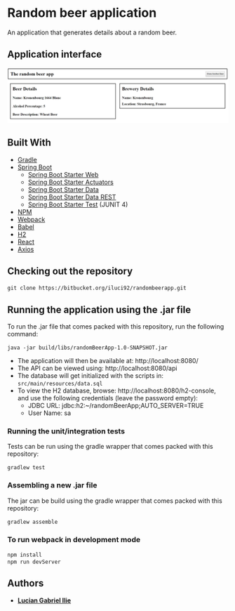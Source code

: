 # Random beer application

An application that generates details about a random beer.

## Application interface
![](.README_images/appInterface.png)

## Built With
* [Gradle](https://gradle.org/)
* [Spring Boot](https://spring.io/projects/spring-boot)
    * [Spring Boot Starter Web](https://mvnrepository.com/artifact/org.springframework.boot/spring-boot-starter-web)
    * [Spring Boot Starter Actuators](https://mvnrepository.com/artifact/org.springframework.boot/spring-boot-starter-actuator)
    * [Spring Boot Starter Data](https://mvnrepository.com/artifact/org.springframework.boot/spring-boot-starter-data-jpa)
    * [Spring Boot Starter Data REST](https://mvnrepository.com/artifact/org.springframework.boot/spring-boot-starter-data-rest)
    * [Spring Boot Starter Test](https://mvnrepository.com/artifact/org.springframework.boot/spring-boot-starter-test) (JUNIT 4)
* [NPM](https://www.npmjs.com/)
* [Webpack](https://webpack.js.org/)
* [Babel](https://babeljs.io/)
* [H2](https://mvnrepository.com/artifact/com.h2database/h2)
* [React](https://reactjs.org/)
* [Axios](https://github.com/axios/axios)

## Checking out the repository
```
git clone https://bitbucket.org/iluci92/randombeerapp.git
```

## Running the application using the .jar file
To run the .jar file that comes packed with this repository, run the following command:
```
java -jar build/libs/randomBeerApp-1.0-SNAPSHOT.jar
```

* The application will then be available at: http://localhost:8080/
* The API can be viewed using: http://localhost:8080/api
* The database will get initialized with the scripts in: `src/main/resources/data.sql`
* To view the H2 database, browse: http://localhost:8080/h2-console, and use the following credentials (leave the password empty):
    * JDBC URL: jdbc:h2:~/randomBeerApp;AUTO_SERVER=TRUE
    * User Name: sa

### Running the unit/integration tests
Tests can be run using the gradle wrapper that comes packed with this repository:
```
gradlew test
```

### Assembling a new .jar file
The jar can be build using the gradle wrapper that comes packed with this repository:
```
gradlew assemble
```

### To run webpack in development mode
```
npm install
npm run devServer
```

## Authors
* **[Lucian Gabriel Ilie](mailto:luciangabrielilie@gmail.com)**
